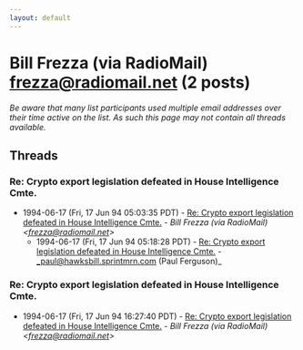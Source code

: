 ```yaml
---
layout: default
---
```


# Bill Frezza (via RadioMail) <frezza@radiomail.net> (2 posts)

_Be aware that many list participants used multiple email addresses over their time active on the list. As such this page may not contain all threads available._

## Threads

### Re: Crypto export legislation defeated in House Intelligence Cmte.
+ 1994-06-17 (Fri, 17 Jun 94 05:03:35 PDT) - [Re: Crypto export legislation defeated in House Intelligence Cmte.](/archive/1994/06/ddafd22a0c5e1ff64a7323ed914708eee96e478a14147128904347f018d021df) - _Bill Frezza (via RadioMail) \<frezza@radiomail.net\>_
  + 1994-06-17 (Fri, 17 Jun 94 05:18:28 PDT) - [Re: Crypto export legislation defeated in House Intelligence Cmte.](/archive/1994/06/5408c04a535a685dd81a9237b87e4a59284359f118083efe5eef71d9783be433) - _paul@hawksbill.sprintmrn.com (Paul Ferguson)_

### Re: Crypto export legislation defeated in House Intelligence Cmte.
+ 1994-06-17 (Fri, 17 Jun 94 16:27:40 PDT) - [Re: Crypto export legislation defeated in House Intelligence Cmte.](/archive/1994/06/dbd301e353dda797c3e00a28bac8c5b7afa76ba4b1b1af3850b21fcffcaf0ef5) - _Bill Frezza (via RadioMail) \<frezza@radiomail.net\>_

